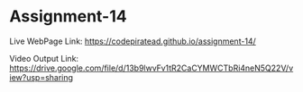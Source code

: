 # Assignment-14

Live WebPage Link: https://codepiratead.github.io/assignment-14/

Video Output Link: https://drive.google.com/file/d/13b9lwvFv1tR2CaCYMWCTbRi4neN5Q22V/view?usp=sharing
